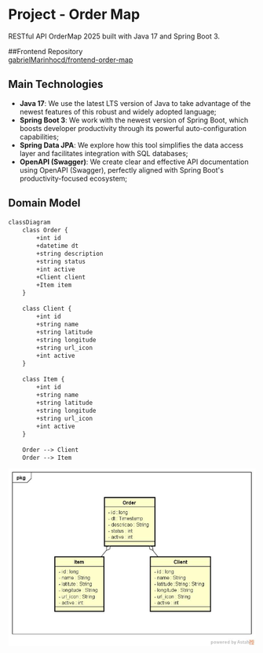 # Project - Order Map

RESTful API OrderMap 2025 built with Java 17 and Spring Boot 3.

##Frontend Repository
<br>
<a href="https://github.com/gabrielMarinhocd/frontend-order-map" target="_blank">gabrielMarinhocd/frontend-order-map</a>

## Main Technologies

- **Java 17**: We use the latest LTS version of Java to take advantage of the newest features of this robust and widely adopted language;
- **Spring Boot 3**: We work with the newest version of Spring Boot, which boosts developer productivity through its powerful auto-configuration capabilities;
- **Spring Data JPA**: We explore how this tool simplifies the data access layer and facilitates integration with SQL databases;
- **OpenAPI (Swagger)**: We create clear and effective API documentation using OpenAPI (Swagger), perfectly aligned with Spring Boot's productivity-focused ecosystem;

## Domain Model

```mermaid
classDiagram
    class Order {
        +int id
        +datetime dt
        +string description
        +string status
        +int active
        +Client client
        +Item item
    }

    class Client {
        +int id
        +string name
        +string latitude
        +string longitude
        +string url_icon
        +int active
    }

    class Item {
        +int id
        +string name
        +string latitude
        +string longitude
        +string url_icon
        +int active
    }

    Order --> Client
    Order --> Item
```
<p align="center">
  <img src="https://github.com/gabrielMarinhocd/backend-order-map/blob/main/docs/class-diagram0.jpg?raw=true" width="600" alt="Class Diagram">
</p>

